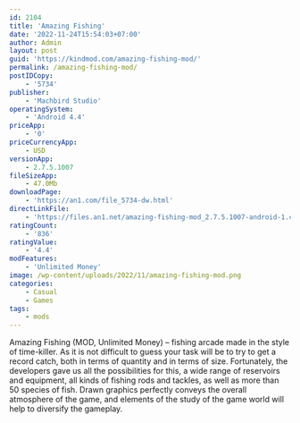 ```yaml
---
id: 2104
title: 'Amazing Fishing'
date: '2022-11-24T15:54:03+07:00'
author: Admin
layout: post
guid: 'https://kindmod.com/amazing-fishing-mod/'
permalink: /amazing-fishing-mod/
postIDCopy:
    - '5734'
publisher:
    - 'Machbird Studio'
operatingSystem:
    - 'Android 4.4'
priceApp:
    - '0'
priceCurrencyApp:
    - USD
versionApp:
    - 2.7.5.1007
fileSizeApp:
    - 47.0Mb
downloadPage:
    - 'https://an1.com/file_5734-dw.html'
directLinkFile:
    - 'https://files.an1.net/amazing-fishing-mod_2.7.5.1007-android-1.com.apk'
ratingCount:
    - '836'
ratingValue:
    - '4.4'
modFeatures:
    - 'Unlimited Money'
image: /wp-content/uploads/2022/11/amazing-fishing-mod.png
categories:
    - Casual
    - Games
tags:
    - mods
---
```


Amazing Fishing (MOD, Unlimited Money) – fishing arcade made in the style of time-killer. As it is not difficult to guess your task will be to try to get a record catch, both in terms of quantity and in terms of size. Fortunately, the developers gave us all the possibilities for this, a wide range of reservoirs and equipment, all kinds of fishing rods and tackles, as well as more than 50 species of fish. Drawn graphics perfectly conveys the overall atmosphere of the game, and elements of the study of the game world will help to diversify the gameplay.